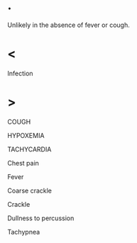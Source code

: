 # .

Unlikely in the absence of fever or cough.

# <

Infection

# >

COUGH

HYPOXEMIA

TACHYCARDIA

Chest pain

Fever

Coarse crackle

Crackle

Dullness to percussion

Tachypnea

